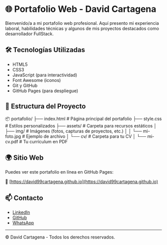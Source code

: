 # 🌐 Portafolio Web - David Cartagena

Bienvenido/a a mi portafolio web profesional. Aquí presento mi experiencia laboral, habilidades técnicas y algunos de mis proyectos destacados como desarrollador FullStack.

## 🛠️ Tecnologías Utilizadas

- HTML5
- CSS3
- JavaScript (para interactividad)
- Font Awesome (iconos)
- Git y GitHub
- GitHub Pages (para despliegue)

## 📁 Estructura del Proyecto

📦 portafolio/
├── index.html # Página principal del portafolio
├── style.css # Estilos personalizados
├── assets/ # Carpeta para recursos estáticos
│ ├── img/ # Imágenes (fotos, capturas de proyectos, etc.)
│ │ └── mi-foto.jpg # Ejemplo de archivo
│ └── cv/ # Carpeta para tu CV
│ └── mi-cv.pdf # Tu currículum en PDF

## 🌍 Sitio Web

Puedes ver este portafolio en línea en GitHub Pages:

🔗 [https://david99cartagena.github.io](https://david99cartagena.github.io)

## 📫 Contacto

- [LinkedIn](https://co.linkedin.com/public-profile/in/david-stevens-cartagena-navarro-248619199)
- [GitHub](https://github.com/david99cartagena)
- [WhatsApp](https://wa.link/brtyz4)

---

© David Cartagena - Todos los derechos reservados.
